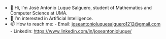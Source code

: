 - 👋 Hi, I’m José Antonio Luque Salguero, student of Mathematics and Computer Science at UMA.
- 👀 I’m interested in Artificial Intelligence.
- 📫 How to reach me:
        - Email: joseantonioluquesalguero1212@gmail.com
        - Linkedin: https://www.linkedin.com/in/joseantonioluque/

<!---
joseantoniols1212/joseantoniols1212 is a ✨ special ✨ repository because its `README.md` (this file) appears on your GitHub profile.
You can click the Preview link to take a look at your changes.
--->
